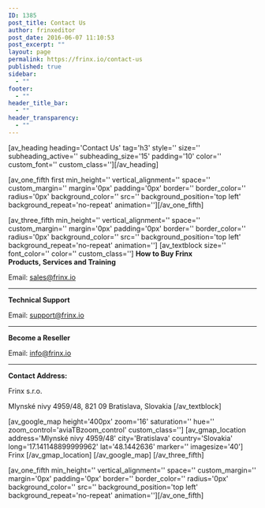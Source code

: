 ```yaml
---
ID: 1385
post_title: Contact Us
author: frinxeditor
post_date: 2016-06-07 11:10:53
post_excerpt: ""
layout: page
permalink: https://frinx.io/contact-us
published: true
sidebar:
  - ""
footer:
  - ""
header_title_bar:
  - ""
header_transparency:
  - ""
---
```

[av_heading heading='Contact Us' tag='h3' style='' size='' subheading_active='' subheading_size='15' padding='10' color='' custom_font='' custom_class=''][/av_heading]

[av_one_fifth first min_height='' vertical_alignment='' space='' custom_margin='' margin='0px' padding='0px' border='' border_color='' radius='0px' background_color='' src='' background_position='top left' background_repeat='no-repeat' animation=''][/av_one_fifth]

[av_three_fifth min_height='' vertical_alignment='' space='' custom_margin='' margin='0px' padding='0px' border='' border_color='' radius='0px' background_color='' src='' background_position='top left' background_repeat='no-repeat' animation=''] [av_textblock size='' font_color='' color='' custom_class=''] **How to Buy Frinx Products, Services and Training**

Email: <sales@frinx.io>

* * *

**Technical Support**

Email: <support@frinx.io>

* * *

**Become a Reseller**

Email: <info@frinx.io>

* * *

**Contact Address:**

Frinx s.r.o.

Mlynské nivy 4959/48, 821 09 Bratislava, Slovakia [/av_textblock]

[av_google_map height='400px' zoom='16' saturation='' hue='' zoom_control='aviaTBzoom_control' custom_class=''] [av_gmap_location address='Mlynské nivy 4959/48' city='Bratislava' country='Slovakia' long='17.141148899999962' lat='48.1442636' marker='' imagesize='40'] Frinx [/av_gmap_location] [/av_google_map] [/av_three_fifth]

[av_one_fifth min_height='' vertical_alignment='' space='' custom_margin='' margin='0px' padding='0px' border='' border_color='' radius='0px' background_color='' src='' background_position='top left' background_repeat='no-repeat' animation=''][/av_one_fifth]